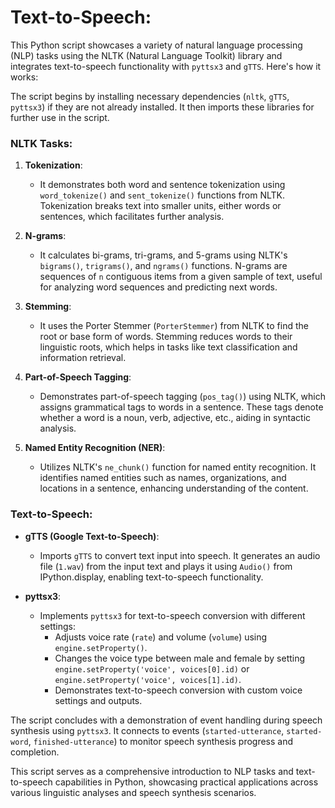 # Text-to-Speech:

This Python script showcases a variety of natural language processing (NLP) tasks using the NLTK (Natural Language Toolkit) library and integrates text-to-speech functionality with `pyttsx3` and `gTTS`. Here's how it works:

The script begins by installing necessary dependencies (`nltk`, `gTTS`, `pyttsx3`) if they are not already installed. It then imports these libraries for further use in the script.

### NLTK Tasks:
1. **Tokenization**: 
   - It demonstrates both word and sentence tokenization using `word_tokenize()` and `sent_tokenize()` functions from NLTK. Tokenization breaks text into smaller units, either words or sentences, which facilitates further analysis.
   
2. **N-grams**:
   - It calculates bi-grams, tri-grams, and 5-grams using NLTK's `bigrams()`, `trigrams()`, and `ngrams()` functions. N-grams are sequences of `n` contiguous items from a given sample of text, useful for analyzing word sequences and predicting next words.
   
3. **Stemming**:
   - It uses the Porter Stemmer (`PorterStemmer`) from NLTK to find the root or base form of words. Stemming reduces words to their linguistic roots, which helps in tasks like text classification and information retrieval.
   
4. **Part-of-Speech Tagging**:
   - Demonstrates part-of-speech tagging (`pos_tag()`) using NLTK, which assigns grammatical tags to words in a sentence. These tags denote whether a word is a noun, verb, adjective, etc., aiding in syntactic analysis.
   
5. **Named Entity Recognition (NER)**:
   - Utilizes NLTK's `ne_chunk()` function for named entity recognition. It identifies named entities such as names, organizations, and locations in a sentence, enhancing understanding of the content.

### Text-to-Speech:
- **gTTS (Google Text-to-Speech)**:
  - Imports `gTTS` to convert text input into speech. It generates an audio file (`1.wav`) from the input text and plays it using `Audio()` from IPython.display, enabling text-to-speech functionality.

- **pyttsx3**:
  - Implements `pyttsx3` for text-to-speech conversion with different settings:
    - Adjusts voice rate (`rate`) and volume (`volume`) using `engine.setProperty()`.
    - Changes the voice type between male and female by setting `engine.setProperty('voice', voices[0].id)` or `engine.setProperty('voice', voices[1].id)`.
    - Demonstrates text-to-speech conversion with custom voice settings and outputs.
  
The script concludes with a demonstration of event handling during speech synthesis using `pyttsx3`. It connects to events (`started-utterance`, `started-word`, `finished-utterance`) to monitor speech synthesis progress and completion.

This script serves as a comprehensive introduction to NLP tasks and text-to-speech capabilities in Python, showcasing practical applications across various linguistic analyses and speech synthesis scenarios.
